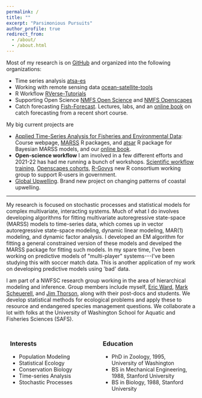 ```yaml
---
permalink: /
title: ""
excerpt: "Parsimonious Pursuits"
author_profile: true
redirect_from: 
  - /about/
  - /about.html
---
```


Most of my research is on [GitHub](https://github.com/eeholmes) and organized into the following organizations:

* Time series analysis [atsa-es](https://atsa-es.github.io)
* Working with remote sensing data [ocean-satellite-tools](https://github.com/ocean-satellite-tools)
* R Workflow [RVerse-Tutorials](https://rverse-tutorials.github.io/)
* Supporting Open Science [NMFS Open Science](https://nmfs-opensci-github.io) and [NMFS Openscapes](https://nmfs-openscapes-github.io)
* Catch forecasting [Fish-Forecast](https://github.com/Fish-Forecast). Lectures, labs, and an [online book]("https://fish-forecast.github.io/Fish-Forecast-Bookdown/) on catch forecasting from a recent short course.

My big current projects are

* [Applied Time-Series Analysis for Fisheries and Environmental Data](https://atsa-es.github.io/): Course webpage, [MARSS](https://atsa-es.github.io/MARSS) R packages, and [atsar](https://atsa-es.github.io/atsar) R package for Bayesian MARSS models, and our [online book](https://atsa-es.github.io/atsa-labs).
* **Open-science workflow** I am involved in a few different efforts and 2021-22 has had me running a bunch of workshops. [Scientific workflow training](https://rverse-tutorials.github.io), [Openscapes cohorts](https://nmfs-openscapes.github.io/), [R-Govys](https://rgovys.github.io/) new R consortium working group to support R-users in government.
* [Global Upwelling](https://github.com/UW-Upwelling-Project). Brand new project on changing patterns of coastal upwelling.


-----

My research is focused on stochastic processes and statistical models for complex multivariate, interacting systems. Much of what I do involves developing algorithms for fitting multivariate autoregressive state-space (MARSS) models to time-series data, which comes up in vector autoregressive state-space modeling, dynamic linear modeling, MAR(1) modeling, and dynamic factor analysis. I developed an EM algorithm for fitting a general constrained version of these models and develped the MARSS package for fitting such models. In my spare time, I've been working on predictive models of "multi-player" systems---I've been studying this with soccer match data. This is another application of my work on developing predictive models using 'bad' data. 

I am part of a NWFSC research group working in the area of hierarchical modeling and inference. Group members include myself, [Eric Ward](https://ericward-noaa.github.io/), [Mark Scheuerell](http://faculty.washington.edu/scheuerl/), and [Jim Thorson](https://sites.google.com/site/thorsonresearch/), along with their post-docs and students. We develop statistical methods for ecological problems and apply these to resource and endangered species management questions. We collaborate a lot with folks at the University of Washington School for Aquatic and Fisheries Sciences (SAFS).

<style>
.column {
    float: left;
    padding: 10px;
    width: 45%;
}

/* Clear floats after the columns */
.row:after {
    content: "";
    display: table;
    clear: both;
}
</style>

<div class="row">

<div class="column">
<h3>Interests</h3>
<ul class="ul-interests">
<li>Population Modeling</li>
<li>Statistical Ecology</li>
<li>Conservation Biology</li>
<li>Time-series Analysis</li>
<li>Stochastic Processes</li>
</ul>
</div>

<div class="column">
<h3>Education</h3>
<ul class="ul-edu fa-ul">
<li>
<i class="fa fa-university"></i> PhD in Zoology, 1995, University of Washington
</li>

<li>
<i class="fa fa-mortar-board"></i> BS in Mechanical Engineering, 1988, Stanford University
</li>

<li>
<i class="fa fa-mortar-board"></i> BS in Biology, 1988, Stanford University
</li>

</ul>
</div>

</div>
